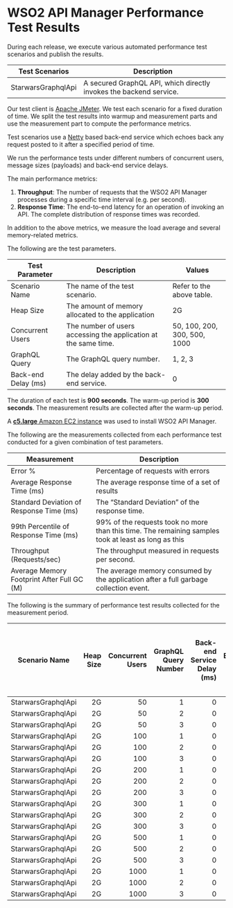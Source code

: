 # WSO2 API Manager Performance Test Results

During each release, we execute various automated performance test scenarios and publish the results.

| Test Scenarios | Description |
| --- | --- |
| StarwarsGraphqlApi | A secured GraphQL API, which directly invokes the backend service. |

Our test client is [Apache JMeter](https://jmeter.apache.org/index.html). We test each scenario for a fixed duration of
time. We split the test results into warmup and measurement parts and use the measurement part to compute the
performance metrics.

Test scenarios use a [Netty](https://netty.io/) based back-end service which echoes back any request
posted to it after a specified period of time.

We run the performance tests under different numbers of concurrent users, message sizes (payloads) and back-end service
delays.

The main performance metrics:

1. **Throughput**: The number of requests that the WSO2 API Manager processes during a specific time interval (e.g. per second).
2. **Response Time**: The end-to-end latency for an operation of invoking an API. The complete distribution of response times was recorded.

In addition to the above metrics, we measure the load average and several memory-related metrics.

The following are the test parameters.

| Test Parameter | Description | Values |
| --- | --- | --- |
| Scenario Name | The name of the test scenario. | Refer to the above table. |
| Heap Size | The amount of memory allocated to the application | 2G |
| Concurrent Users | The number of users accessing the application at the same time. | 50, 100, 200, 300, 500, 1000 |
| GraphQL Query | The GraphQL query number. | 1, 2, 3 |
| Back-end Delay (ms) | The delay added by the back-end service. | 0 |

The duration of each test is **900 seconds**. The warm-up period is **300 seconds**.
The measurement results are collected after the warm-up period.

A [**c5.large** Amazon EC2 instance](https://aws.amazon.com/ec2/instance-types/) was used to install WSO2 API Manager.

The following are the measurements collected from each performance test conducted for a given combination of
test parameters.

| Measurement | Description |
| --- | --- |
| Error % | Percentage of requests with errors |
| Average Response Time (ms) | The average response time of a set of results |
| Standard Deviation of Response Time (ms) | The “Standard Deviation” of the response time. |
| 99th Percentile of Response Time (ms) | 99% of the requests took no more than this time. The remaining samples took at least as long as this |
| Throughput (Requests/sec) | The throughput measured in requests per second. |
| Average Memory Footprint After Full GC (M) | The average memory consumed by the application after a full garbage collection event. |

The following is the summary of performance test results collected for the measurement period.

|  Scenario Name | Heap Size | Concurrent Users | GraphQL Query Number | Back-end Service Delay (ms) | Error % | Throughput (Requests/sec) | Average Response Time (ms) | Standard Deviation of Response Time (ms) | 99th Percentile of Response Time (ms) | WSO2 API Manager GC Throughput (%) | Average WSO2 API Manager Memory Footprint After Full GC (M) |
|---|---:|---:|---:|---:|---:|---:|---:|---:|---:|---:|---:|
|  StarwarsGraphqlApi | 2G | 50 | 1 | 0 | 0 | 1597.71 | 31.21 | 24.51 | 134 | 94.88 |  |
|  StarwarsGraphqlApi | 2G | 50 | 2 | 0 | 0 | 887.34 | 56.26 | 37.41 | 189 | 95.25 |  |
|  StarwarsGraphqlApi | 2G | 50 | 3 | 0 | 0 | 592.28 | 84.31 | 41.47 | 217 | 95.58 |  |
|  StarwarsGraphqlApi | 2G | 100 | 1 | 0 | 0 | 1615.38 | 61.82 | 38.63 | 206 | 95.07 |  |
|  StarwarsGraphqlApi | 2G | 100 | 2 | 0 | 0 | 869.74 | 114.89 | 63.78 | 319 | 95.14 |  |
|  StarwarsGraphqlApi | 2G | 100 | 3 | 0 | 0 | 583.45 | 171.3 | 67.46 | 359 | 95.71 |  |
|  StarwarsGraphqlApi | 2G | 200 | 1 | 0 | 0 | 1578.43 | 126.6 | 64.32 | 331 | 94.72 |  |
|  StarwarsGraphqlApi | 2G | 200 | 2 | 0 | 0 | 857.16 | 233.32 | 104.66 | 531 | 95.23 |  |
|  StarwarsGraphqlApi | 2G | 200 | 3 | 0 | 0 | 563.16 | 355.3 | 115.8 | 663 | 95.68 |  |
|  StarwarsGraphqlApi | 2G | 300 | 1 | 0 | 0 | 1534.41 | 195.47 | 86.67 | 447 | 94.84 |  |
|  StarwarsGraphqlApi | 2G | 300 | 2 | 0 | 0 | 815.44 | 367.97 | 142.77 | 767 | 95.07 |  |
|  StarwarsGraphqlApi | 2G | 300 | 3 | 0 | 0 | 570.32 | 525.83 | 150.48 | 907 | 95.61 |  |
|  StarwarsGraphqlApi | 2G | 500 | 1 | 0 | 0 | 1555.64 | 321.49 | 121.16 | 655 | 94.57 |  |
|  StarwarsGraphqlApi | 2G | 500 | 2 | 0 | 0 | 833.26 | 599.94 | 206.13 | 1159 | 95.18 |  |
|  StarwarsGraphqlApi | 2G | 500 | 3 | 0 | 0 | 565.5 | 883.82 | 201.28 | 1391 | 95.29 |  |
|  StarwarsGraphqlApi | 2G | 1000 | 1 | 0 | 0 | 1356.79 | 736.88 | 276.54 | 1727 | 89.58 | 562 |
|  StarwarsGraphqlApi | 2G | 1000 | 2 | 0 | 0 | 786.98 | 1268.76 | 385.86 | 2447 | 91.53 | 491.143 |
|  StarwarsGraphqlApi | 2G | 1000 | 3 | 0 | 0 | 514.36 | 1940.21 | 306.72 | 2719 | 93.71 |  |

